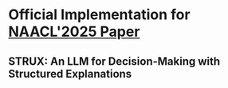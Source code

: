 # Official Implementation for [NAACL'2025 Paper](https://arxiv.org/abs/2402.03659)

## STRUX: An LLM for Decision-Making with Structured Explanations
